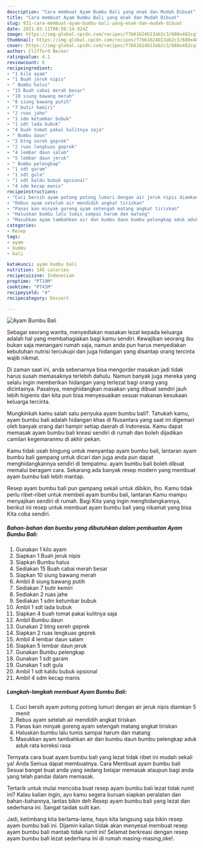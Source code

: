 ```yaml
---
description: "Cara membuat Ayam Bumbu Bali yang enak dan Mudah Dibuat"
title: "Cara membuat Ayam Bumbu Bali yang enak dan Mudah Dibuat"
slug: 931-cara-membuat-ayam-bumbu-bali-yang-enak-dan-mudah-dibuat
date: 2021-03-11T08:56:14.924Z
image: https://img-global.cpcdn.com/recipes/f7b61624b13ab2c3/680x482cq70/ayam-bumbu-bali-foto-resep-utama.jpg
thumbnail: https://img-global.cpcdn.com/recipes/f7b61624b13ab2c3/680x482cq70/ayam-bumbu-bali-foto-resep-utama.jpg
cover: https://img-global.cpcdn.com/recipes/f7b61624b13ab2c3/680x482cq70/ayam-bumbu-bali-foto-resep-utama.jpg
author: Clifford Becker
ratingvalue: 4.1
reviewcount: 6
recipeingredient:
- "1 kilo ayam"
- "1 Buah jeruk nipis"
- " Bumbu halus"
- "15 Buah cabai merah besar"
- "10 siung bawang merah"
- "8 siung bawang putih"
- "7 butir kemiri"
- "2 ruas jahe"
- "1 sdm ketumbar bubuk"
- "1 sdt lada bubuk"
- "4 buah tomat pakai kulitnya saja"
- " Bumbu daun"
- "2 btng sereh geprek"
- "2 ruas lengkuas geprek"
- "4 lembar daun salam"
- "5 lembar daun jeruk"
- " Bumbu pelengkap"
- "1 sdt garam"
- "1 sdt gula"
- "1 sdt kaldu bubuk opsional"
- "4 sdm kecap manis"
recipeinstructions:
- "Cuci bersih ayam potong potong lumuri dengan air jeruk nipis diamkan 5 menit"
- "Rebus ayam setelah air mendidih angkat tiriskan"
- "Panas kan minyak goreng ayam setengah matang angkat tiriskan"
- "Haluskan bumbu lalu tumis sampai harum dan matang"
- "Masukkan ayam tambahkan air dan bumbu daun bumbu pelengkap aduk aduk rata koreksi rasa"
categories:
- Resep
tags:
- ayam
- bumbu
- bali

katakunci: ayam bumbu bali 
nutrition: 145 calories
recipecuisine: Indonesian
preptime: "PT19M"
cooktime: "PT43M"
recipeyield: "4"
recipecategory: Dessert

---
```



![Ayam Bumbu Bali](https://img-global.cpcdn.com/recipes/f7b61624b13ab2c3/680x482cq70/ayam-bumbu-bali-foto-resep-utama.jpg)

Sebagai seorang wanita, menyediakan masakan lezat kepada keluarga adalah hal yang membahagiakan bagi kamu sendiri. Kewajiban seorang ibu bukan saja menangani rumah saja, namun anda pun harus menyediakan kebutuhan nutrisi tercukupi dan juga hidangan yang disantap orang tercinta wajib nikmat.

Di zaman  saat ini, anda sebenarnya bisa mengorder masakan jadi tidak harus susah memasaknya terlebih dahulu. Namun banyak juga mereka yang selalu ingin memberikan hidangan yang terlezat bagi orang yang dicintainya. Pasalnya, menghidangkan masakan yang dibuat sendiri jauh lebih higienis dan kita pun bisa menyesuaikan sesuai makanan kesukaan keluarga tercinta. 



Mungkinkah kamu salah satu penyuka ayam bumbu bali?. Tahukah kamu, ayam bumbu bali adalah hidangan khas di Nusantara yang saat ini digemari oleh banyak orang dari hampir setiap daerah di Indonesia. Kamu dapat memasak ayam bumbu bali kreasi sendiri di rumah dan boleh dijadikan camilan kegemaranmu di akhir pekan.

Kamu tidak usah bingung untuk menyantap ayam bumbu bali, lantaran ayam bumbu bali gampang untuk dicari dan juga anda pun dapat menghidangkannya sendiri di tempatmu. ayam bumbu bali boleh dibuat memalui beragam cara. Sekarang ada banyak resep modern yang membuat ayam bumbu bali lebih mantap.

Resep ayam bumbu bali pun gampang sekali untuk dibikin, lho. Kamu tidak perlu ribet-ribet untuk membeli ayam bumbu bali, lantaran Kamu mampu menyajikan sendiri di rumah. Bagi Kita yang ingin menghidangkannya, berikut ini resep untuk membuat ayam bumbu bali yang nikamat yang bisa Kita coba sendiri.

<!--inarticleads1-->

##### Bahan-bahan dan bumbu yang dibutuhkan dalam pembuatan Ayam Bumbu Bali:

1. Gunakan 1 kilo ayam
1. Siapkan 1 Buah jeruk nipis
1. Siapkan  Bumbu halus
1. Sediakan 15 Buah cabai merah besar
1. Siapkan 10 siung bawang merah
1. Ambil 8 siung bawang putih
1. Sediakan 7 butir kemiri
1. Sediakan 2 ruas jahe
1. Sediakan 1 sdm ketumbar bubuk
1. Ambil 1 sdt lada bubuk
1. Siapkan 4 buah tomat pakai kulitnya saja
1. Ambil  Bumbu daun
1. Gunakan 2 btng sereh geprek
1. Siapkan 2 ruas lengkuas geprek
1. Ambil 4 lembar daun salam
1. Siapkan 5 lembar daun jeruk
1. Gunakan  Bumbu pelengkap
1. Gunakan 1 sdt garam
1. Gunakan 1 sdt gula
1. Ambil 1 sdt kaldu bubuk opsional
1. Ambil 4 sdm kecap manis




<!--inarticleads2-->

##### Langkah-langkah membuat Ayam Bumbu Bali:

1. Cuci bersih ayam potong potong lumuri dengan air jeruk nipis diamkan 5 menit
1. Rebus ayam setelah air mendidih angkat tiriskan
1. Panas kan minyak goreng ayam setengah matang angkat tiriskan
1. Haluskan bumbu lalu tumis sampai harum dan matang
1. Masukkan ayam tambahkan air dan bumbu daun bumbu pelengkap aduk aduk rata koreksi rasa




Ternyata cara buat ayam bumbu bali yang lezat tidak ribet ini mudah sekali ya! Anda Semua dapat membuatnya. Cara Membuat ayam bumbu bali Sesuai banget buat anda yang sedang belajar memasak ataupun bagi anda yang telah pandai dalam memasak.

Tertarik untuk mulai mencoba buat resep ayam bumbu bali lezat tidak rumit ini? Kalau kalian ingin, ayo kamu segera buruan siapkan peralatan dan bahan-bahannya, lantas bikin deh Resep ayam bumbu bali yang lezat dan sederhana ini. Sangat taidak sulit kan. 

Jadi, ketimbang kita berlama-lama, hayo kita langsung saja bikin resep ayam bumbu bali ini. Dijamin kalian tiidak akan menyesal membuat resep ayam bumbu bali mantab tidak rumit ini! Selamat berkreasi dengan resep ayam bumbu bali lezat sederhana ini di rumah masing-masing,oke!.

